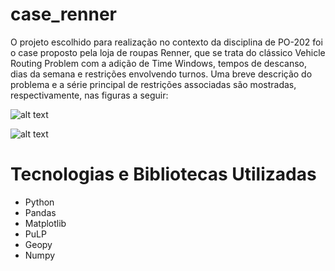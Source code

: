 # case_renner
 
O projeto escolhido para realização no contexto da disciplina de PO-202 foi o case proposto pela loja de roupas Renner, que se trata do clássico Vehicle Routing Problem com a adição de Time Windows, tempos de descanso, dias da semana e restrições envolvendo turnos. Uma breve descrição do problema e a série principal de restrições associadas são mostradas, respectivamente, nas figuras a seguir:

![alt text](http:https://github.com/Samirnunes/case_renner/tree/main/Imagens)

![alt text](http:https://github.com/Samirnunes/case_renner/tree/main/Imagens)

# Tecnologias e Bibliotecas Utilizadas

- Python
- Pandas
- Matplotlib
- PuLP
- Geopy
- Numpy

